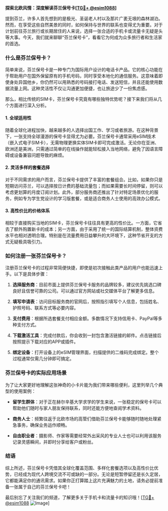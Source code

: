 **探索北欧风情：深度解读芬兰保号卡[[TG💪+ @esim1088](https://t.me/s/esim1088)]**

提到芬兰，许多人首先想到的是极光、圣诞老人村以及那片广袤无垠的森林湖泊。然而，在享受这些自然美景的同时，如何保持与世界的联系也变得尤为重要。对于计划前往芬兰旅行或长期居住的人来说，选择一张合适的手机卡或流量卡无疑是头等大事。今天，我们就来聊聊“芬兰保号卡”，看看它为何成为众多旅行者和生活家的首选。

### 什么是芬兰保号卡？

简单来说，芬兰保号卡是一种专门为国际用户设计的电话卡产品。它的核心功能在于帮助用户在国外保留原有的手机号码，同时享受本地化的通信服务。这意味着即使身处异国他乡，你仍然可以用熟悉的号码接打电话、发送短信，并且还能使用数据流量上网。这种灵活性不仅让沟通更加便捷，也让旅途少了一份焦虑感。

那么，相比传统的SIM卡，芬兰保号卡究竟有哪些独特优势呢？接下来我们将从几个方面进行深入分析。

#### 1. 全球适用性

随着全球化进程加快，越来越多的人选择出国工作、学习或者旅游。在这种背景下，一张支持全球漫游的保号卡显得尤为必要。芬兰保号卡通常采用eSIM技术（嵌入式电子SIM卡），无需物理更换实体SIM卡即可完成激活。无论你在亚洲、欧洲还是美洲，只需通过简单的在线操作就能轻松接入当地网络，避免了因语言障碍或设备兼容问题导致的麻烦。

#### 2. 灵活多样的套餐选择

对于不同需求的用户而言，芬兰保号卡提供了丰富的套餐组合。比如，如果你只是短期访问芬兰，可以选择按日计费的基础流量包；而如果需要长时间停留，则可以考虑更划算的月度订阅计划。此外，部分服务商还推出了针对特定场景优化的服务，例如专为学生党设计的学习版套餐，或是适合商务人士使用的高效办公模式。

#### 3. 高性价比的价格体系

相较于直接购买当地的SIM卡，芬兰保号卡往往具有更高的性价比。一方面，它省去了额外购置新卡的成本；另一方面，由于采用了统一的国际结算机制，整体资费水平也相对透明合理。特别是在流量费用日益攀升的大环境下，这种节省开支的方式无疑极具吸引力。

### 如何注册一张芬兰保号卡？

注册芬兰保号卡的过程非常简便快捷，即使是初次接触此类产品的用户也能迅速上手。以下是具体步骤：

1. **选择服务商**：目前市面上提供芬兰保号卡服务的品牌较多，建议优先挑选口碑良好且信誉可靠的公司。可以通过官方网站或社交媒体平台了解更多信息。
   
2. **填写申请表**：访问目标服务商的官网后，按照指引填写个人信息，包括姓名、护照号码、联系方式等必要内容。

3. **支付费用**：根据所选套餐支付相应金额。多数情况下支持信用卡、PayPal等多种支付方式。

4. **下载激活工具**：完成付款后，你会收到一封包含激活链接的邮件。点击链接后按照提示下载对应的APP或插件。

5. **绑定设备**：打开设备上的eSIM管理界面，扫描提供的二维码完成绑定。整个过程通常仅需几分钟即可搞定。

### 芬兰保号卡的实际应用场景

为了让大家更好地理解这张神奇的小卡片能为我们带来哪些便利，这里列举几个典型的使用案例：

- **留学生群体**：对于正在赫尔辛基大学求学的学生来说，一张稳定的保号卡可以帮助他们随时与家人朋友保持联系，同时还能方便地查阅学术资料。

- **商务人士**：频繁往返于北欧市场的高管们借助芬兰保号卡能够随时随地处理紧急事务，确保业务运作顺畅。

- **自由职业者**：摄影师、作家等需要经常外出采风的专业人士也可以利用该服务记录灵感瞬间，并即时分享给客户或粉丝。

### 结语

综上所述，芬兰保号卡凭借其全球化覆盖范围、多样化套餐选项以及高性价比优势，已经成为现代人跨境交流不可或缺的一部分。无论是短暂停留还是长久定居，它都能满足你的通讯需求。如果你正打算踏上这片充满魅力的土地，请务必提前准备一张属于自己的芬兰保号卡吧！

最后别忘了关注我们的频道，了解更多关于手机卡和流量卡的知识哦！[[TG💪+ @esim1088](https://t.me/s/esim1088) ![Image](https://i.postimg.cc/4NQfJmqS/Snipaste-2025-05-13-00-14-12.png)]